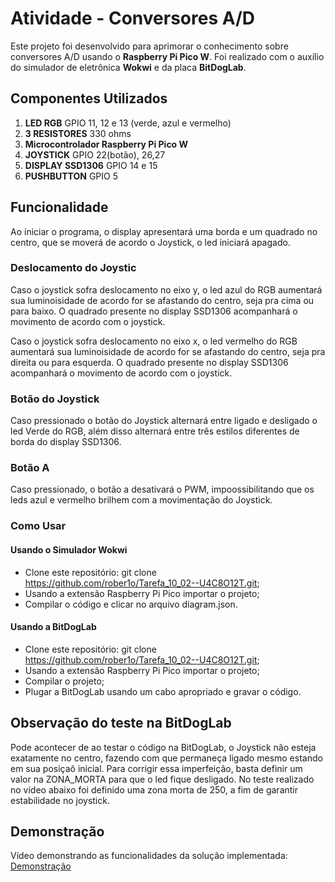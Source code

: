 # Atividade - Conversores A/D

Este projeto foi desenvolvido para aprimorar o conhecimento sobre conversores A/D usando o **Raspberry Pi Pico W**. Foi realizado com o auxílio do simulador de eletrônica **Wokwi** e da placa **BitDogLab**.

## Componentes Utilizados

1. **LED RGB** GPIO 11, 12 e 13 (verde, azul e vermelho)
2. **3 RESISTORES** 330 ohms
3. **Microcontrolador Raspberry Pi Pico W**
4. **JOYSTICK** GPIO 22(botão), 26,27
5. **DISPLAY SSD1306** GPIO 14 e 15
6. **PUSHBUTTON** GPIO 5

## Funcionalidade

Ao iniciar o programa, o display apresentará uma borda e um quadrado no centro, que se moverá de acordo o Joystick, o led iniciará apagado.

### Deslocamento do Joystic

Caso o joystick sofra deslocamento no eixo y, o led azul do RGB aumentará sua luminoisidade de acordo for se afastando do centro, seja pra cima ou para baixo. O quadrado presente no display SSD1306 acompanhará o movimento de acordo com o joystick.

Caso o joystick sofra deslocamento no eixo x, o led vermelho do RGB aumentará sua luminoisidade de acordo for se afastando do centro, seja pra direita ou para esquerda.  O quadrado presente no display SSD1306 acompanhará o movimento de acordo com o joystick.

### Botão do Joystick

Caso pressionado o botão do Joystick alternará entre ligado e desligado o led Verde do RGB, além disso alternará entre três estilos diferentes de borda do display SSD1306.

### Botão A

Caso pressionado, o botão a desativará o PWM, impoossibilitando que os leds azul e vermelho brilhem com a movimentação do Joystick.

### Como Usar

#### Usando o Simulador Wokwi

- Clone este repositório: git clone https://github.com/rober1o/Tarefa_10_02--U4C8O12T.git;
- Usando a extensão Raspberry Pi Pico importar o projeto;
- Compilar o código e clicar no arquivo diagram.json.

#### Usando a BitDogLab

- Clone este repositório: git clone https://github.com/rober1o/Tarefa_10_02--U4C8O12T.git;
- Usando a extensão Raspberry Pi Pico importar o projeto;
- Compilar o projeto;
- Plugar a BitDogLab usando um cabo apropriado e gravar o código.

## Observação do teste na BitDogLab

Pode acontecer de ao testar o código na BitDogLab, o Joystick não esteja exatamente no centro, fazendo com que permaneça ligado mesmo estando em sua posiçaõ inicial. Para corrigir essa imperfeição, basta definir um valor na ZONA_MORTA para que o led fique desligado. No teste realizado no vídeo abaixo foi definido uma zona morta de 250, a fim de garantir estabilidade no joystick.

## Demonstração

<!-- TODO: adicionar link do vídeo -->
Vídeo demonstrando as funcionalidades da solução implementada: [Demonstração](https://youtu.be/0g13mYVv8dI)
